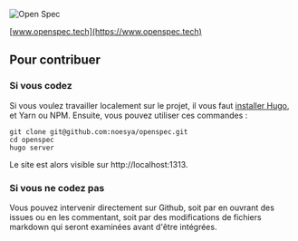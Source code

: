 ![Open Spec](https://raw.githubusercontent.com/noesya/openspec/master/assets/icons/logo-black.svg)

[www.openspec.tech](https://www.openspec.tech)

## Pour contribuer

### Si vous codez

Si vous voulez travailler localement sur le projet, il vous faut [installer Hugo](https://gohugo.io/getting-started/installing/), et Yarn ou NPM. Ensuite, vous pouvez utiliser ces commandes : 
```
git clone git@github.com:noesya/openspec.git
cd openspec
hugo server
```
Le site est alors visible sur http://localhost:1313.

### Si vous ne codez pas

Vous pouvez intervenir directement sur Github, soit par en ouvrant des issues ou en les commentant, soit par des modifications de fichiers markdown qui seront examinées avant d'être intégrées.
